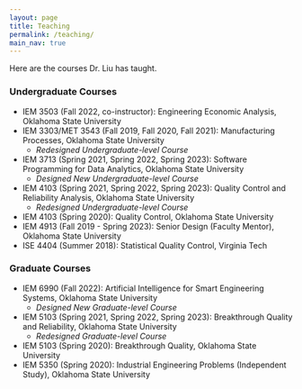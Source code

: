 ```yaml
---
layout: page
title: Teaching
permalink: /teaching/
main_nav: true
---
```


Here are the courses Dr. Liu has taught.

### Undergraduate Courses

* IEM 3503 (Fall 2022, co-instructor): Engineering Economic Analysis, Oklahoma State University
* IEM 3303/MET 3543 (Fall 2019, Fall 2020, Fall 2021): Manufacturing Processes, Oklahoma State University
    * *Redesigned Undergraduate-level Course* 
* IEM 3713 (Spring 2021, Spring 2022, Spring 2023): Software Programming for Data Analytics, Oklahoma State University
    * *Designed New Undergraduate-level Course* 
* IEM 4103 (Spring 2021, Spring 2022, Spring 2023):  Quality Control and Reliability Analysis, Oklahoma State University
    * *Redesigned Undergraduate-level Course* 
* IEM 4103 (Spring 2020): Quality Control, Oklahoma State University
* IEM 4913 (Fall 2019 - Spring 2023): Senior Design (Faculty Mentor), Oklahoma State University
* ISE 4404 (Summer 2018): Statistical Quality Control, Virginia Tech


### Graduate Courses

* IEM 6990 (Fall 2022): Artificial Intelligence for Smart Engineering Systems, Oklahoma State University
    * *Designed New Graduate-level Course*
* IEM 5103 (Spring 2021, Spring 2022, Spring 2023): Breakthrough Quality and Reliability, Oklahoma State University
    * *Redesigned Graduate-level Course*
* IEM 5103 (Spring 2020): Breakthrough Quality, Oklahoma State University
* IEM 5350 (Spring 2020): Industrial Engineering Problems (Independent Study), Oklahoma State University


